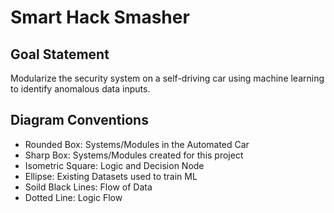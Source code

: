 # Smart Hack Smasher

## Goal Statement
Modularize the security system on a self-driving car using machine learning to identify anomalous data inputs.

## Diagram Conventions
* Rounded Box: Systems/Modules in the Automated Car
* Sharp Box: Systems/Modules created for this project
* Isometric Square: Logic and Decision Node
* Ellipse: Existing Datasets used to train ML
* Soild Black Lines: Flow of Data
* Dotted Line: Logic Flow
